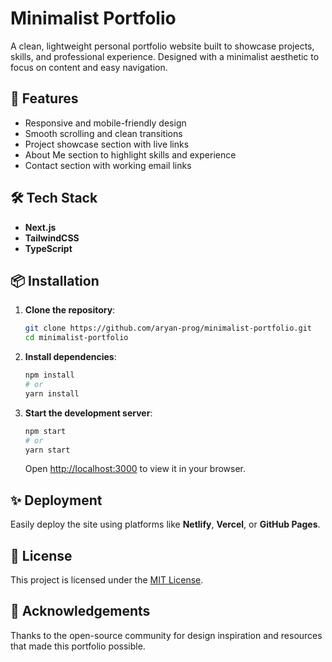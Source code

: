 # Minimalist Portfolio

A clean, lightweight personal portfolio website built to showcase projects, skills, and professional experience. Designed with a minimalist aesthetic to focus on content and easy navigation.

## 🚀 Features
- Responsive and mobile-friendly design
- Smooth scrolling and clean transitions
- Project showcase section with live links
- About Me section to highlight skills and experience
- Contact section with working email links

## 🛠 Tech Stack
- **Next.js**
- **TailwindCSS**
- **TypeScript**

## 📦 Installation

1. **Clone the repository**:
    ```bash
    git clone https://github.com/aryan-prog/minimalist-portfolio.git
    cd minimalist-portfolio
    ```

2. **Install dependencies**:
    ```bash
    npm install
    # or
    yarn install
    ```

3. **Start the development server**:
    ```bash
    npm start
    # or
    yarn start
    ```
    Open [http://localhost:3000](http://localhost:3000) to view it in your browser.

## ✨ Deployment
Easily deploy the site using platforms like **Netlify**, **Vercel**, or **GitHub Pages**.

## 📄 License
This project is licensed under the [MIT License](LICENSE).

## 🙌 Acknowledgements
Thanks to the open-source community for design inspiration and resources that made this portfolio possible.
